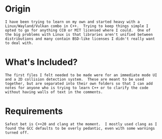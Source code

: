 # Origin
    I have been trying to learn on my own and started heavy with a Linux/Wayland/Vulkan combo in C++.  Trying to keep things simple I opted to go for anything CC0 or MIT licensed where I could.  One of the big problems with Linux is that libraries aren't unified between distributions and many contain BSD-like licenses I didn't really want to deal with. 

# What's Included?
    The first files I felt needed to be made were for an immediate mode UI and a 2D collision detection system.  These are meant to be used together, but are separated into their own folders so that I can add notes for anyone who is trying to learn C++ or to clarify the code without having walls of text in the comments.

# Requirements
    Safest bet is C++20 and clang at the moment.  I mostly used clang as I found the GCC defaults to be overly pedantic, even with some warnings turned off.
